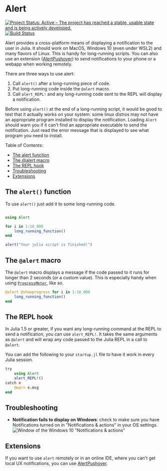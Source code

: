 # Alert

[![Project Status: Active – The project has reached a stable, usable state and is being actively developed.](https://www.repostatus.org/badges/latest/active.svg)](https://www.repostatus.org/#active)
[![Build Status](https://github.com/haberdashPi/Alert.jl/workflows/ci/badge.svg)](https://github.com/haberdashPI/Alert.jl/actions?query=workflow%3A%22CI%22+branch%3Amain)

Alert provides a cross-platform means of displaying a notification to the user in Julia. It
should work on MacOS, Windows 10 (even under WSL2) and many flavors of Linux. This is handy
for long-running scripts. You can also use an extension
([AlertPushover](https://github.com/haberdashPI/AlertPushover.jl)) to send notifications to
your phone or a webapp when working remotely.

There are three ways to use alert:

1. Call `alert()` after a long-running piece of code.
2. Put long-running code inside the `@alert` macro.
3. Call `alert_REPL!` and any long-running code sent to the REPL will display a notification.

Before using `alert()` at the end of a long-running script, it would be good to
test that it actually works on your system: some linux distros may not have an
appropriate program installed to display the notification. Loading `Alert`
should warn you if it can't find an appropriate executable to send the
notification. Just read the error message that is displayed to see what program
you need to install.

Table of Contents:
<!-- TOC -->

- [The alert function](#the-alert-function)
- [The @alert macro](#the-alert-macro)
- [The REPL hook](#the-repl-hook)
- [Troubleshooting](#troubleshooting)
- [Extensions](#extensions)

<!-- /TOC -->

## The `alert()` function

To use `alert()` just add it to some long-running code.

```julia

using Alert

for i in 1:10_000
    long_running_function()
end

alert("Your julia script is finished!")
```

## The `@alert` macro

The `@alert` macro displays a message if the code passed to it runs for longer
than 2 seconds (or a custom value). This is especially handy when using
[`ProgressMeter`](https://github.com/timholy/ProgressMeter.jl), like so.

```julia
@alert @showprogress for i in 1:10_000
    long_running_function()
end
```

## The REPL hook

In Julia 1.5 or greater, if you want any long-running command at the REPL to
send a notification, you can use `alert_REPL!`. It takes the same arguments as
`@alert` and will wrap any code passed to the Julia REPL in a call to `@alert`.

You can add the following to your `startup.jl` file to have it work in every
Julia session.

```julia
try
    using Alert
    alert_REPL!()
catch e
    @warn e.msg
end
```

## Troubleshooting

- **Notification fails to display on Windows**: check to make sure you have Notifications turned on in "Notifications & actions" in your OS settings. ![Window of the Windows 10 "Notifications & actions"](https://aws1.discourse-cdn.com/business5/uploads/julialang/optimized/3X/b/5/b55776f64fa7dae966a3773bca40e3627a1a480b_2_960x750.png)

## Extensions

If you want to use `alert` remotely or in an online IDE, where you can't get local UX
notifications, you can use [AlertPushover](https://github.com/haberdashPI/AlertPushover.jl).